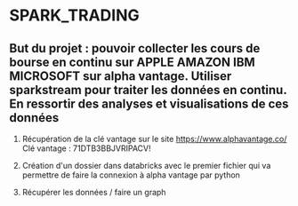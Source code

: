 # SPARK_TRADING

## But du projet : pouvoir collecter les cours de bourse en continu sur APPLE AMAZON IBM MICROSOFT sur alpha vantage. Utiliser sparkstream pour traiter les données en continu. En ressortir des analyses et visualisations de ces données

1. Récupération de la clé vantage sur le site https://www.alphavantage.co/
Clé vantage : 71DTB3BBJVRIPACV!

2. Création d'un dossier dans databricks avec le premier fichier qui va permettre de faire la connexion à alpha vantage par python

3. Récupérer les données / faire un graph








